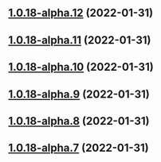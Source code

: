 ## [1.0.18-alpha.12](https://github.com/zhaoyiming0803/async-worker-threads-pool/compare/v1.0.18-alpha.11...v1.0.18-alpha.12) (2022-01-31)



## [1.0.18-alpha.11](https://github.com/zhaoyiming0803/async-worker-threads-pool/compare/v1.0.18-alpha.10...v1.0.18-alpha.11) (2022-01-31)



## [1.0.18-alpha.10](https://github.com/zhaoyiming0803/async-worker-threads-pool/compare/v1.0.18-alpha.9...v1.0.18-alpha.10) (2022-01-31)



## [1.0.18-alpha.9](https://github.com/zhaoyiming0803/async-worker-threads-pool/compare/v1.0.18-alpha.8...v1.0.18-alpha.9) (2022-01-31)



## [1.0.18-alpha.8](https://github.com/zhaoyiming0803/async-worker-threads-pool/compare/v1.0.18-alpha.7...v1.0.18-alpha.8) (2022-01-31)



## [1.0.18-alpha.7](https://github.com/zhaoyiming0803/async-worker-threads-pool/compare/v1.0.18-alpha.6...v1.0.18-alpha.7) (2022-01-31)



